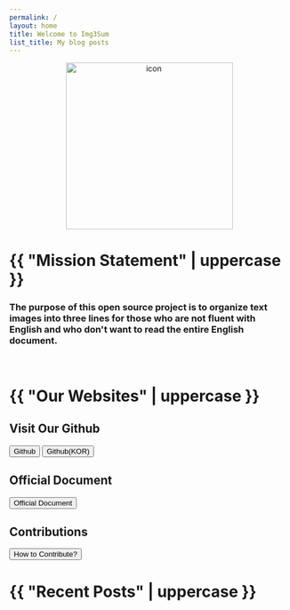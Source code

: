 ```yaml
---
permalink: /
layout: home
title: Welcome to Img3Sum
list_title: My blog posts
---
```


<p style="text-align:center;"><img src="https://camo.githubusercontent.com/9e81b7f66200f8615ef8bde58f9c50524bee4f532f81cf096748eae8e0dafe08/68747470733a2f2f706f737466696c65732e707374617469632e6e65742f4d6a41794d5445784d4468664d5467772f4d4441784e6a4d324d6a6b354e5445774f54517a2e7573495369687433503546343141472d34533258474c4a314b5638397a50615738426778396a476137396f672e4254526e544143474a4f4a7738766a363634776d7277473539356865515f6f414b447655574f682d707951672e504e472e6b616f6172612f496d673353756d2e706e673f747970653d77373733" alt="icon" width="300" height="300"></p>

<h1>{{ "Mission Statement" | uppercase }}</h1>
<h3> The purpose of this open source project is to organize text images into three lines for those who are not fluent with English and who don't want to read the entire English document. </h3>
<br>


<h1>{{ "Our Websites" | uppercase }}</h1>
<h2>Visit Our Github</h2>

<div class ="link-buttons">
<button type="button" class="btn btn-default" onclick="window.location.href='https://github.com/Lainshower/Img3Sum';">Github</button>
<button onclick="window.location.href='https://github.com/Lainshower/Img3Sum/blob/main/README_ko.md';">Github(KOR)</button>


</div>

<span></span>
<h2>Official Document</h2>
<button onclick="window.location.href='https://img3sum.readthedocs.io/en/main/';">Official Document</button>

<h2>Contributions</h2>
<button onclick="window.location.href='https://img3sum.readthedocs.io/en/main/Contribution/Contributing.html#how-can-i-contribute';">How to Contribute?</button>



<br>
<h1>{{ "Recent Posts" | uppercase }}</h1>